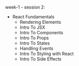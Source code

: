 week-1 - session 2:

- React Fundamentals
  - Rendering Elements
  - Intro To JSX
  - Intro To Components
  - Intro To Props
  - Intro To States
  - Handling Events
  - Intro To Styling with React
  - Intro To Side Effects